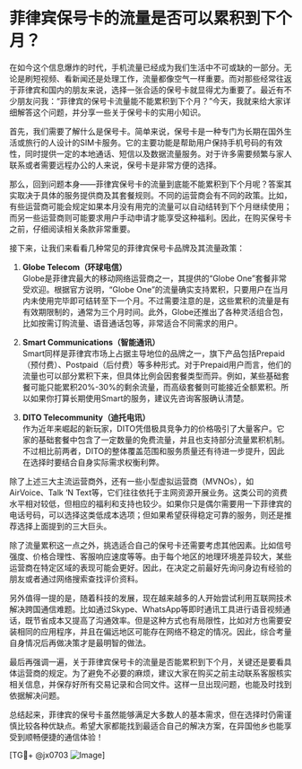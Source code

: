 # 菲律宾保号卡的流量是否可以累积到下个月？

在如今这个信息爆炸的时代，手机流量已经成为我们生活中不可或缺的一部分。无论是刷短视频、看新闻还是处理工作，流量都像空气一样重要。而对那些经常往返于菲律宾和国内的朋友来说，选择一张合适的保号卡就显得尤为重要了。最近有不少朋友问我：“菲律宾的保号卡流量能不能累积到下个月？”今天，我就来给大家详细解答这个问题，并分享一些关于保号卡的实用小知识。

首先，我们需要了解什么是保号卡。简单来说，保号卡是一种专门为长期在国外生活或旅行的人设计的SIM卡服务。它的主要功能是帮助用户保持手机号码的有效性，同时提供一定的本地通话、短信以及数据流量服务。对于许多需要频繁与家人联系或者需要远程办公的人来说，保号卡是非常方便的选择。

那么，回到问题本身——菲律宾保号卡的流量到底能不能累积到下个月呢？答案其实取决于具体的服务提供商及其套餐规则。不同的运营商会有不同的政策。比如，有些运营商可能会规定如果本月没有用完的流量可以自动结转到下个月继续使用；而另一些运营商则可能要求用户手动申请才能享受这种福利。因此，在购买保号卡之前，仔细阅读相关条款非常重要。

接下来，让我们来看看几种常见的菲律宾保号卡品牌及其流量政策：

1. **Globe Telecom（环球电信）**  
   Globe是菲律宾最大的移动网络运营商之一，其提供的“Globe One”套餐非常受欢迎。根据官方说明，“Globe One”的流量确实支持累积，只要用户在当月内未使用完毕即可结转至下一个月。不过需要注意的是，这些累积的流量是有有效期限制的，通常为三个月时间。此外，Globe还推出了各种灵活组合包，比如按需订购流量、语音通话包等，非常适合不同需求的用户。

2. **Smart Communications（智能通讯）**  
   Smart同样是菲律宾市场上占据主导地位的品牌之一，旗下产品包括Prepaid（预付费）、Postpaid（后付费）等多种形式。对于Prepaid用户而言，他们的流量也可以部分累积下来，但具体比例会因套餐类型而异。例如，某些基础套餐可能只能累积20%-30%的剩余流量，而高级套餐则可能接近全额累积。所以如果你打算长期使用Smart的服务，建议先咨询客服确认清楚。

3. **DITO Telecommunity（迪托电讯）**  
   作为近年来崛起的新玩家，DITO凭借极具竞争力的价格吸引了大量客户。它家的基础套餐中包含了一定数量的免费流量，并且也支持部分流量累积机制。不过相比前两者，DITO的整体覆盖范围和服务质量还有待进一步提升，因此在选择时要结合自身实际需求权衡利弊。

除了上述三大主流运营商外，还有一些小型虚拟运营商（MVNOs），如AirVoice、Talk ‘N Text等，它们往往依托于主网资源开展业务。这类公司的资费水平相对较低，但相应的福利和支持也较少。如果你只是偶尔需要用一下菲律宾的电话号码，可以选择这类低成本选项；但如果希望获得稳定可靠的服务，则还是推荐选择上面提到的三大巨头。

除了流量累积这一点之外，挑选适合自己的保号卡还需要考虑其他因素。比如信号强度、价格合理性、客服响应速度等等。由于每个地区的地理环境差异较大，某些运营商在特定区域的表现可能会更好。因此，在决定之前最好先询问身边有经验的朋友或者通过网络搜索查找评价资料。

另外值得一提的是，随着科技的发展，现在越来越多的人开始尝试利用互联网技术解决跨国通信难题。比如通过Skype、WhatsApp等即时通讯工具进行语音视频通话，既节省成本又提高了沟通效率。但是这种方式也有局限性，比如对方也需要安装相同的应用程序，并且在偏远地区可能存在网络不稳定的情况。因此，综合考量自身情况后再做决策才是最明智的做法。

最后再强调一遍，关于菲律宾保号卡的流量是否能累积到下个月，关键还是要看具体运营商的规定。为了避免不必要的麻烦，建议大家在购买之前主动联系客服核实相关信息，并保存好所有交易记录和合同文件。这样一旦出现问题，也能及时找到依据解决问题。

总结起来，菲律宾的保号卡虽然能够满足大多数人的基本需求，但在选择时仍需谨慎比较各种优缺点。希望大家都能找到最适合自己的解决方案，在异国他乡也能享受到顺畅便捷的通信体验！

[TG💪+ @jx0703 ![Image](https://github.com/user-attachments/assets/dbca1d08-cadb-493c-b0ec-ad6f7a83f270)]